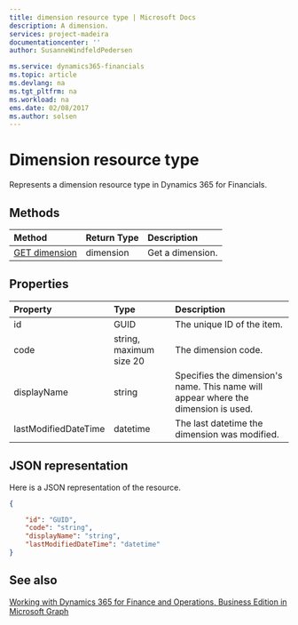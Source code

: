 ```yaml
---
title: dimension resource type | Microsoft Docs
description: A dimension.
services: project-madeira
documentationcenter: ''
author: SusanneWindfeldPedersen

ms.service: dynamics365-financials
ms.topic: article
ms.devlang: na
ms.tgt_pltfrm: na
ms.workload: na
ems.date: 02/08/2017
ms.author: solsen
---
```


# Dimension resource type
Represents a dimension resource type in Dynamics 365 for Financials.

## Methods

| Method       | Return Type  |Description|
|:---------------|:--------|:----------|
|[GET dimension](../api/dynamics_get_dimension.md)|dimension|Get a dimension.|


## Properties
| Property	   | Type	|Description|
|:---------------|:--------|:----------|
|id|GUID|The unique ID of the item.|
|code|string, maximum size 20|The dimension code.|
|displayName|string|Specifies the dimension's name. This name will appear where the dimension is used.|
|lastModifiedDateTime|datetime|The last datetime the dimension was modified.|  


## JSON representation

Here is a JSON representation of the resource.


```json
{

    "id": "GUID",
    "code": "string",
    "displayName": "string",
    "lastModifiedDateTime": "datetime"
}
```


## See also
[Working with Dynamics 365 for Finance and Operations, Business Edition in Microsoft Graph](../resources/dynamics_overview.md) 
